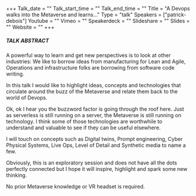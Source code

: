 +++
Talk_date = ""
Talk_start_time = ""
Talk_end_time = ""
Title = "A Devops walks into the Metaverse and learns..."
Type = "talk"
Speakers = ["patrick-debois"]
Youtube = ""
Vimeo = ""
Speakerdeck = ""
Slideshare = ""
Slides = ""
Website = ""
+++

##### TALK ABSTRACT

A powerful way to learn and get new perspectives is to look at other industries: We like to borrow ideas from manufacturing for Lean and Agile, Operations and infrastructure folks are borrowing from software code writing.

In this talk I would like to highlight ideas, concepts and technologies that circulate around the buzz of the Metaverse and relate them back to the world of Devops.

Ok, ok I hear you the buzzword factor is going through the roof here. Just as serverless is still running on a server, the Metaverse is still running on technology. I think some of those technologies are worthwhile to understand and valuable to see if they can be useful elsewhere.

I will touch on concepts such as Digital twins, Prompt engineering, Cyber Physical Systems, Live Ops, Level of Detail and Synthetic media to name a few.

Obviously, this is an exploratory session and does not have all the dots perfectly connected but I hope it will inspire, highlight and spark some new thinking.

No prior Metaverse knowledge or VR headset is required.
